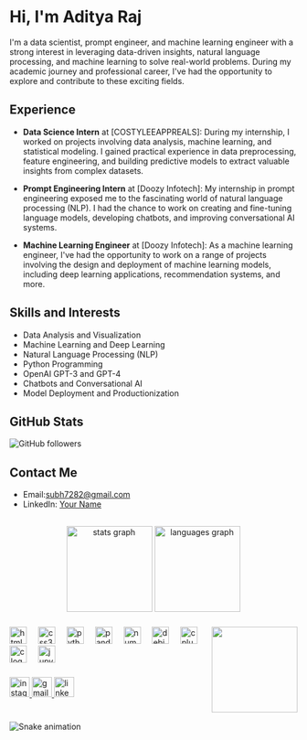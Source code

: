 # Hi, I'm Aditya Raj

I'm a data scientist, prompt engineer, and machine learning engineer with a strong interest in leveraging data-driven insights, natural language processing, and machine learning to solve real-world problems. During my academic journey and professional career, I've had the opportunity to explore and contribute to these exciting fields.

## Experience

- **Data Science Intern** at [COSTYLEEAPPREALS]: During my internship, I worked on projects involving data analysis, machine learning, and statistical modeling. I gained practical experience in data preprocessing, feature engineering, and building predictive models to extract valuable insights from complex datasets.

- **Prompt Engineering Intern** at [Doozy Infotech]: My internship in prompt engineering exposed me to the fascinating world of natural language processing (NLP). I had the chance to work on creating and fine-tuning language models, developing chatbots, and improving conversational AI systems.

- **Machine Learning Engineer** at [Doozy Infotech]: As a machine learning engineer, I've had the opportunity to work on a range of projects involving the design and deployment of machine learning models, including deep learning applications, recommendation systems, and more.

## Skills and Interests

- Data Analysis and Visualization
- Machine Learning and Deep Learning
- Natural Language Processing (NLP)
- Python Programming
- OpenAI GPT-3 and GPT-4
- Chatbots and Conversational AI
- Model Deployment and Productionization

## GitHub Stats

![GitHub followers](https://img.shields.io/github/followers/yourusername?label=Followers&style=social)

## Contact Me

- Email:subh7282@gmail.com
- LinkedIn: [Your Name](https://www.linkedin.com/in/aditya-raj-ab7b06250/)
<h2 align="left"></h2>

###

<div align="center">
  <img src="https://github-readme-stats.vercel.app/api?username=Adi-Raj007&hide_title=false&hide_rank=false&show_icons=true&include_all_commits=true&count_private=true&disable_animations=false&theme=dracula&locale=en&hide_border=false" height="150" alt="stats graph"  />
  <img src="https://github-readme-stats.vercel.app/api/top-langs?username=Adi-Raj007&locale=en&hide_title=false&layout=compact&card_width=320&langs_count=5&theme=dracula&hide_border=false" height="150" alt="languages graph"  />
</div>

###

<img align="right" height="150" src="https://i.imgflip.com/65efzo.gif"  />

###

<div align="left">
  <img src="https://cdn.jsdelivr.net/gh/devicons/devicon/icons/html5/html5-original.svg" height="30" alt="html5 logo"  />
  <img width="12" />
  <img src="https://cdn.jsdelivr.net/gh/devicons/devicon/icons/css3/css3-original.svg" height="30" alt="css3 logo"  />
  <img width="12" />
  <img src="https://cdn.jsdelivr.net/gh/devicons/devicon/icons/python/python-original.svg" height="30" alt="python logo"  />
  <img width="12" />
  <img src="https://cdn.jsdelivr.net/gh/devicons/devicon/icons/pandas/pandas-original.svg" height="30" alt="pandas logo"  />
  <img width="12" />
  <img src="https://cdn.jsdelivr.net/gh/devicons/devicon/icons/numpy/numpy-original.svg" height="30" alt="numpy logo"  />
  <img width="12" />
  <img src="https://cdn.jsdelivr.net/gh/devicons/devicon/icons/debian/debian-original.svg" height="30" alt="debian logo"  />
  <img width="12" />
  <img src="https://cdn.jsdelivr.net/gh/devicons/devicon/icons/cplusplus/cplusplus-original.svg" height="30" alt="cplusplus logo"  />
  <img width="12" />
  <img src="https://cdn.jsdelivr.net/gh/devicons/devicon/icons/c/c-original.svg" height="30" alt="c logo"  />
  <img width="12" />
  <img src="https://cdn.jsdelivr.net/gh/devicons/devicon/icons/jupyter/jupyter-original.svg" height="30" alt="jupyter logo"  />
</div>

###

<div align="left">
  <a href="adi_raj____" target="_blank">
    <img src="https://img.shields.io/static/v1?message=Instagram&logo=instagram&label=&color=E4405F&logoColor=white&labelColor=&style=for-the-badge" height="35" alt="instagram logo"  />
  </a>
  <a href="subh7282@gmail.com" target="_blank">
    <img src="https://img.shields.io/static/v1?message=Gmail&logo=gmail&label=&color=D14836&logoColor=white&labelColor=&style=for-the-badge" height="35" alt="gmail logo"  />
  </a>
  <a href="https://www.linkedin.com/in/aditya-raj-ab7b06250/" target="_blank">
    <img src="https://img.shields.io/static/v1?message=LinkedIn&logo=linkedin&label=&color=0077B5&logoColor=white&labelColor=&style=for-the-badge" height="35" alt="linkedin logo"  />
  </a>
</div>

###

<br clear="both">

<img src="https://raw.githubusercontent.com/Adi-Raj007/Adi-Raj007/output/snake.svg" alt="Snake animation" />

###

